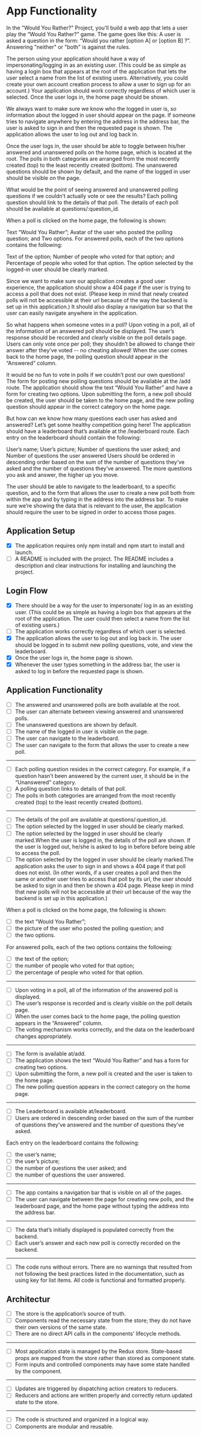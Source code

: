 # App Functionality

In the "Would You Rather?" Project, you'll build a web app that lets a user play the “Would You Rather?” game. The game goes like this: A user is asked a question in the form: “Would you rather [option A] or [option B] ?”. Answering "neither" or "both" is against the rules.

The person using your application should have a way of impersonating/logging in as an existing user. (This could be as simple as having a login box that appears at the root of the application that lets the user select a name from the list of existing users. Alternatively, you could create your own account creation process to allow a user to sign up for an account.) Your application should work correctly regardless of which user is selected. Once the user logs in, the home page should be shown.

We always want to make sure we know who the logged in user is, so information about the logged in user should appear on the page. If someone tries to navigate anywhere by entering the address in the address bar, the user is asked to sign in and then the requested page is shown. The application allows the user to log out and log back in.

Once the user logs in, the user should be able to toggle between his/her answered and unanswered polls on the home page, which is located at the root. The polls in both categories are arranged from the most recently created (top) to the least recently created (bottom). The unanswered questions should be shown by default, and the name of the logged in user should be visible on the page.

What would be the point of seeing answered and unanswered polling questions if we couldn’t actually vote or see the results? Each polling question should link to the details of that poll. The details of each poll should be available at questions/:question_id.

When a poll is clicked on the home page, the following is shown:

Text “Would You Rather”;
Avatar of the user who posted the polling question; and
Two options.
For answered polls, each of the two options contains the following:

Text of the option;
Number of people who voted for that option; and
Percentage of people who voted for that option.
The option selected by the logged-in user should be clearly marked.

Since we want to make sure our application creates a good user experience, the application should show a 404 page if the user is trying to access a poll that does not exist. (Please keep in mind that newly created polls will not be accessible at their url because of the way the backend is set up in this application.) It should also display a navigation bar so that the user can easily navigate anywhere in the application.

So what happens when someone votes in a poll? Upon voting in a poll, all of the information of an answered poll should be displayed. The user’s response should be recorded and clearly visible on the poll details page. Users can only vote once per poll; they shouldn’t be allowed to change their answer after they’ve voted -- no cheating allowed! When the user comes back to the home page, the polling question should appear in the “Answered” column.

It would be no fun to vote in polls if we couldn’t post our own questions! The form for posting new polling questions should be available at the /add route. The application should show the text “Would You Rather” and have a form for creating two options. Upon submitting the form, a new poll should be created, the user should be taken to the home page, and the new polling question should appear in the correct category on the home page.

But how can we know how many questions each user has asked and answered? Let’s get some healthy competition going here! The application should have a leaderboard that’s available at the /leaderboard route. Each entry on the leaderboard should contain the following:

User’s name;
User’s picture;
Number of questions the user asked; and
Number of questions the user answered
Users should be ordered in descending order based on the sum of the number of questions they’ve asked and the number of questions they’ve answered. The more questions you ask and answer, the higher up you move.

The user should be able to navigate to the leaderboard, to a specific question, and to the form that allows the user to create a new poll both from within the app and by typing in the address into the address bar. To make sure we’re showing the data that is relevant to the user, the application should require the user to be signed in order to access those pages.

## Application Setup

- [x] The application requires only npm install and npm start to install and launch.
- [ ] A README is included with the project. The README includes a description and clear instructions for installing and launching the project.

## Login Flow

- [x] There should be a way for the user to impersonate/ log in as an existing user. (This could be as simple as having a login box that appears at the root of the application. The user could then select a name from the list of existing users.)
- [ ] The application works correctly regardless of which user is selected.
- [x] The application allows the user to log out and log back in. The user should be logged in to submit new polling questions, vote, and view the leaderboard.
- [x] Once the user logs in, the home page is shown.
- [x] Whenever the user types something in the address bar, the user is asked to log in before the requested page is shown.

## Application Functionality

- [ ] The answered and unanswered polls are both available at the root.
- [ ] The user can alternate between viewing answered and unanswered polls.
- [ ] The unanswered questions are shown by default.
- [ ] The name of the logged in user is visible on the page.
- [ ] The user can navigate to the leaderboard.
- [ ] The user can navigate to the form that allows the user to create a new poll.

---

- [ ] Each polling question resides in the correct category. For example, if a question hasn’t been answered by the current user, it should be in the “Unanswered” category.
- [ ] A polling question links to details of that poll.
- [ ] The polls in both categories are arranged from the most recently created (top) to the least recently created (bottom).

---

- [ ] The details of the poll are available at questions/:question_id.
- [ ] The option selected by the logged in user should be clearly marked.
- [ ] The option selected by the logged in user should be clearly marked.When the user is logged in, the details of the poll are shown. If the user is logged out, he/she is asked to log in before before being able to access the poll.
- [ ] The option selected by the logged in user should be clearly marked.The application asks the user to sign in and shows a 404 page if that poll does not exist. (In other words, if a user creates a poll and then the same or another user tries to access that poll by its url, the user should be asked to sign in and then be shown a 404 page. Please keep in mind that new polls will not be accessible at their url because of the way the backend is set up in this application.)

When a poll is clicked on the home page, the following is shown:

- [ ] the text “Would You Rather”;
- [ ] the picture of the user who posted the polling question; and
- [ ] the two options.

For answered polls, each of the two options contains the following:

- [ ] the text of the option;
- [ ] the number of people who voted for that option;
- [ ] the percentage of people who voted for that option.

---

- [ ] Upon voting in a poll, all of the information of the answered poll is displayed.
- [ ] The user’s response is recorded and is clearly visible on the poll details page.
- [ ] When the user comes back to the home page, the polling question appears in the “Answered” column.
- [ ] The voting mechanism works correctly, and the data on the leaderboard changes appropriately.

---

- [ ] The form is available at/add.
- [ ] The application shows the text “Would You Rather” and has a form for creating two options.
- [ ] Upon submitting the form, a new poll is created and the user is taken to the home page.
- [ ] The new polling question appears in the correct category on the home page.

---

- [ ] The Leaderboard is available at/leaderboard.
- [ ] Users are ordered in descending order based on the sum of the number of questions they’ve answered and the number of questions they’ve asked.

Each entry on the leaderboard contains the following:

- [ ] the user’s name;
- [ ] the user’s picture;
- [ ] the number of questions the user asked; and
- [ ] the number of questions the user answered.

---

- [ ] The app contains a navigation bar that is visible on all of the pages.
- [ ] The user can navigate between the page for creating new polls, and the leaderboard page, and the home page without typing the address into the address bar.

---

- [ ] The data that’s initially displayed is populated correctly from the backend.
- [ ] Each user’s answer and each new poll is correctly recorded on the backend.

---

- [ ] The code runs without errors. There are no warnings that resulted from not following the best practices listed in the documentation, such as using key for list items. All code is functional and formatted properly.

## Architectur

- [ ] The store is the application’s source of truth.
- [ ] Components read the necessary state from the store; they do not have their own versions of the same state.
- [ ] There are no direct API calls in the components' lifecycle methods.

---

- [ ] Most application state is managed by the Redux store. State-based props are mapped from the store rather than stored as component state.
- [ ] Form inputs and controlled components may have some state handled by the component.

---

- [ ] Updates are triggered by dispatching action creators to reducers.
- [ ] Reducers and actions are written properly and correctly return updated state to the store.

---

- [ ] The code is structured and organized in a logical way.
- [ ] Components are modular and reusable.
